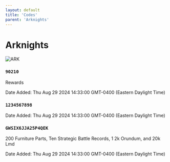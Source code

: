 ```yaml
---
layout: default
title: 'Codes'
parent: 'Arknights'
---
```


# Arknights

![ARK](https://cdn.discordapp.com/emojis/1270456178421534761.png)

### `90210`

Rewards

Date Added: Thu Aug 29 2024 14:33:00 GMT-0400 (Eastern Daylight Time)

### `1234567898`

Date Added: Thu Aug 29 2024 14:33:00 GMT-0400 (Eastern Daylight Time)

### `GWSIX6JJA25P4QEK`

200 Furniture Parts, Ten Strategic Battle Records, 1 2k Orundum, and 20k Lmd

Date Added: Thu Aug 29 2024 14:33:00 GMT-0400 (Eastern Daylight Time)